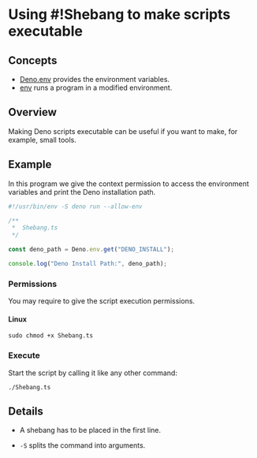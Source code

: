 # Using #!Shebang to make scripts executable

## Concepts

- [Deno.env] provides the environment variables.
- [env] runs a program in a modified environment.

## Overview

Making Deno scripts executable can be useful if you want to make, for example,
small tools.

## Example

In this program we give the context permission to access the environment
variables and print the Deno installation path.

```typescript
#!/usr/bin/env -S deno run --allow-env

/**
 *  Shebang.ts
 */

const deno_path = Deno.env.get("DENO_INSTALL");

console.log("Deno Install Path:", deno_path);
```

### Permissions

You may require to give the script execution permissions.

#### Linux

```shell
sudo chmod +x Shebang.ts
```

### Execute

Start the script by calling it like any other command:

```shell
./Shebang.ts
```

## Details

- A shebang has to be placed in the first line.

- `-S` splits the command into arguments.

<!----------------------------------------------------------------------------->

[Deno.env]: https://doc.deno.land/deno/stable/~/Deno.env
[env]: https://www.man7.org/linux/man-pages/man1/env.1.html
